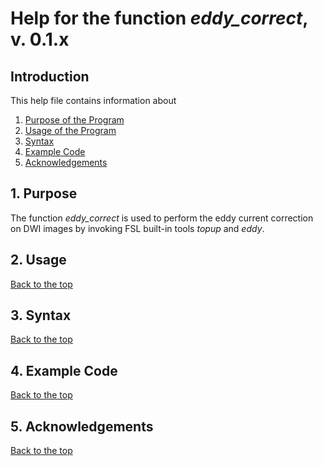 # Help for the function <i>eddy_correct</i>, v. 0.1.x

## Introduction

This help file contains information about
1) [Purpose of the Program](https://github.com/bdamon/MuscleDTI_Toolbox/blob/master/Help/Help-for-eddy_correct.md#1-purpose)
2) [Usage of the Program](https://github.com/bdamon/MuscleDTI_Toolbox/blob/master/Help/Help-for-eddy_correct.md#2-usage)
3) [Syntax](https://github.com/bdamon/MuscleDTI_Toolbox/blob/master/Help/Help-for-eddy_correct.md#3-Syntax)
4) [Example Code](https://github.com/bdamon/MuscleDTI_Toolbox/blob/master/Help/Help-for-eddy_correct.md#4-Example-Code)
5) [Acknowledgements](https://github.com/bdamon/MuscleDTI_Toolbox/blob/master/Help/Help-for-eddy_correct.md#5-Acknowledgements)


## 1. Purpose

The function <i>eddy_correct</i> is used to perform the eddy current correction on DWI images by invoking FSL built-in tools <i>topup</i> and <i>eddy</i>.  

## 2. Usage

[Back to the top](https://github.com/bdamon/MuscleDTI_Toolbox/blob/master/Help/Help-for-eddy_correct.md)

## 3. Syntax
   
[Back to the top](https://github.com/bdamon/MuscleDTI_Toolbox/blob/master/Help/Help-for-eddy_correct.md)

## 4. Example Code

[Back to the top](https://github.com/bdamon/MuscleDTI_Toolbox/blob/master/Help/Help-for-eddy_correct.md)

## 5. Acknowledgements

[Back to the top](https://github.com/bdamon/MuscleDTI_Toolbox/blob/master/Help/Help-for-eddy_correct.md)
